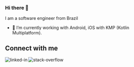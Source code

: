 ### Hi there 👋
I am a software engineer from Brazil

- 🔭 I’m currently working with Android, iOS with KMP (Kotlin Multiplatform).

## Connect with me

[<img align="left" alt="linked-in" src="https://img.shields.io/badge/linkedin-%230077B5.svg?&style=for-the-badge&logo=linkedin&logoColor=white" />](https://www.linkedin.com/in/cggomes/)

[<img align="left" alt="stack-overflow" src="https://img.shields.io/badge/stack%20overflow-FE7A16?logo=stack-overflow&logoColor=white&style=for-the-badge" />](https://stackoverflow.com/users/8985507/christian-gustavo)

<br>
<be>

<!--
## Expertise
[<img align="left" alt="nodejs" src="https://img.shields.io/badge/node.js%20-%2343853D.svg?&style=for-the-badge&logo=node.js&logoColor=white" />](https://nodejs.org/en/)

[<img align="left" alt="angular" src="https://img.shields.io/badge/angular-red?&style=for-the-badge&logo=angular&logoColor=white" />](https://angular.io/)

[<img align="left" alt="javascript" src="https://img.shields.io/badge/JavaScript-yellow?&style=for-the-badge&logo=javascript&logoColor=white" />](https://developer.mozilla.org/pt-BR/docs/Web/JavaScript)
-->

<!--
**ChristianGustavo/ChristianGustavo** is a ✨ _special_ ✨ repository because its `README.md` (this file) appears on your GitHub profile.

Here are some ideas to get you started:

- 🔭 I’m currently working on ...
- 🌱 I’m currently learning ...
- 👯 I’m looking to collaborate on ...
- 🤔 I’m looking for help with ...
- 💬 Ask me about ...
- 📫 How to reach me: ...
- 😄 Pronouns: ...
- ⚡ Fun fact: ...
-->
